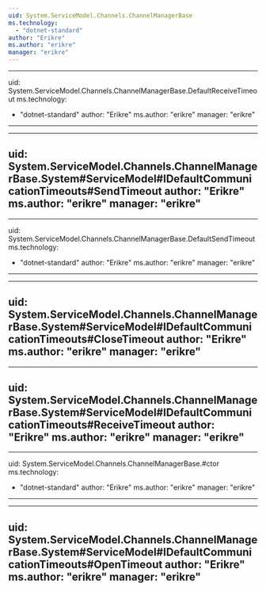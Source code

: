 ```yaml
---
uid: System.ServiceModel.Channels.ChannelManagerBase
ms.technology: 
  - "dotnet-standard"
author: "Erikre"
ms.author: "erikre"
manager: "erikre"
---
```


---
uid: System.ServiceModel.Channels.ChannelManagerBase.DefaultReceiveTimeout
ms.technology: 
  - "dotnet-standard"
author: "Erikre"
ms.author: "erikre"
manager: "erikre"
---

---
uid: System.ServiceModel.Channels.ChannelManagerBase.System#ServiceModel#IDefaultCommunicationTimeouts#SendTimeout
author: "Erikre"
ms.author: "erikre"
manager: "erikre"
---

---
uid: System.ServiceModel.Channels.ChannelManagerBase.DefaultSendTimeout
ms.technology: 
  - "dotnet-standard"
author: "Erikre"
ms.author: "erikre"
manager: "erikre"
---

---
uid: System.ServiceModel.Channels.ChannelManagerBase.System#ServiceModel#IDefaultCommunicationTimeouts#CloseTimeout
author: "Erikre"
ms.author: "erikre"
manager: "erikre"
---

---
uid: System.ServiceModel.Channels.ChannelManagerBase.System#ServiceModel#IDefaultCommunicationTimeouts#ReceiveTimeout
author: "Erikre"
ms.author: "erikre"
manager: "erikre"
---

---
uid: System.ServiceModel.Channels.ChannelManagerBase.#ctor
ms.technology: 
  - "dotnet-standard"
author: "Erikre"
ms.author: "erikre"
manager: "erikre"
---

---
uid: System.ServiceModel.Channels.ChannelManagerBase.System#ServiceModel#IDefaultCommunicationTimeouts#OpenTimeout
author: "Erikre"
ms.author: "erikre"
manager: "erikre"
---
